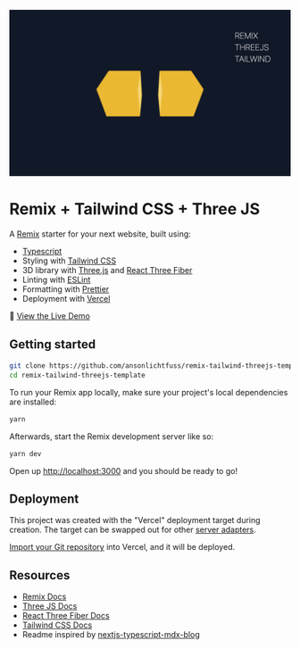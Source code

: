 ![Screenshot of application, showing two yellow cubes](https://github.com/ansonlichtfuss/remix-tailwind-threejs-template/blob/main/banner.png?raw=true)

# Remix + Tailwind CSS + Three JS

A [Remix](https://remix.run) starter for your next website, built using:

- [Typescript](https://www.typescriptlang.org/)
- Styling with [Tailwind CSS](https://tailwindcss.com/)
- 3D library with [Three.js](https://threejs.org/) and [React Three Fiber](https://docs.pmnd.rs/react-three-fiber/getting-started/introduction)
- Linting with [ESLint](https://eslint.org/)
- Formatting with [Prettier](https://prettier.io/)
- Deployment with [Vercel](https://vercel.com/)

👀 [View the Live Demo](https://remix-tailwind-threejs-template.vercel.app)

## Getting started

```sh
git clone https://github.com/ansonlichtfuss/remix-tailwind-threejs-template.git
cd remix-tailwind-threejs-template
```

To run your Remix app locally, make sure your project's local dependencies are installed:

```sh
yarn
```

Afterwards, start the Remix development server like so:

```sh
yarn dev
```

Open up [http://localhost:3000](http://localhost:3000) and you should be ready to go!

## Deployment

This project was created with the "Vercel" deployment target during creation. The target can be swapped out for other [server adapters](https://remix.run/docs/en/v1/other-api/adapter).

[Import your Git repository](https://vercel.com/new) into Vercel, and it will be deployed.

## Resources

- [Remix Docs](https://remix.run/docs)
- [Three JS Docs](https://threejs.org/docs/index.html#manual/en/introduction/Creating-a-scene)
- [React Three Fiber Docs](https://docs.pmnd.rs/react-three-fiber/getting-started/introduction)
- [Tailwind CSS Docs](https://tailwindcss.com/docs/utility-first)
- Readme inspired by [nextjs-typescript-mdx-blog](https://github.com/ChangoMan/nextjs-typescript-mdx-blog/blob/main/README.md)
